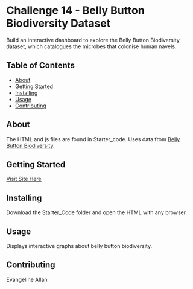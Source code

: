 # Challenge 14 - Belly Button Biodiversity Dataset
Build an interactive dashboard to explore the Belly Button Biodiversity dataset, which catalogues the microbes that colonise human navels.

## Table of Contents

- [About](#about)
- [Getting Started](#getting_Started)
- [Installing](#installing)
- [Usage](#usage)
- [Contributing](#contributing)

## About
The HTML and js files are found in Starter_code. 
Uses data from [Belly Button Biodiversity](http://robdunnlab.com/projects/belly-button-biodiversity/).

## Getting Started
[Visit Site Here](https://evpenguin.github.io/belly-button-challenge/)

## Installing
Download the Starter_Code folder and open the HTML with any browser. 

## Usage
Displays interactive graphs about belly button biodiversity. 

## Contributing
Evangeline Allan
